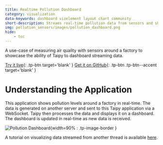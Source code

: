 ```yaml
---
title: Realtime Pollution Dashboard
category: visualization
data-keywords: dashboard vizelement layout chart community
short-description: Streams real-time pollution data from sensors and shows air quality on a map.
img: pollution_sensors/images/pollution_dashboard.png
hide:
    - toc
---
```

A use-case of measuring air quality with sensors around a factory to showcase the ability of Taipy
to dashboard streaming data.

[Try it live](https://realtime-pollution.taipy.cloud/){: .tp-btn target='blank' }
[Get it on GitHub](https://github.com/Avaiga/demo-realtime-pollution){: .tp-btn .tp-btn--accent target='blank' }

# Understanding the Application

This application shows pollution levels around a factory in real-time. The data is generated on
another server and sent to this Taipy application via a WebSocket. Taipy then processes the data and
displays it on a dashboard. The dashboard is updated in real-time as new data is received.

![Pollution Dashboard](images/pollution_dashboard.png){width=90% : .tp-image-border }

A tutorial on visualizing data streamed from another thread is available
[here](../../../tutorials/visuals/5_multithreading/index.md).

